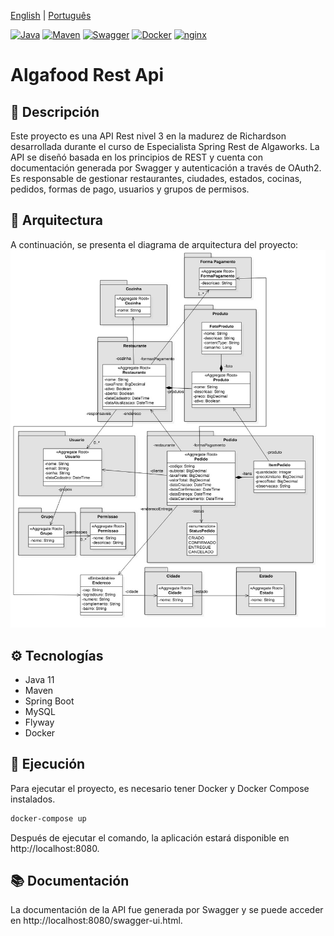 [English](README.md) | [Português](README.pt.md)

[![Java](https://img.shields.io/badge/Java-ED8B00?style=for-the-badge&logo=java&logoColor=white)](https://www.java.com/)
[![Maven](https://img.shields.io/badge/Maven-C71A36?style=for-the-badge&logo=apache-maven&logoColor=white)](https://maven.apache.org/)
[![Swagger](https://img.shields.io/badge/Swagger-85EA2D?style=for-the-badge&logo=swagger&logoColor=white)](https://swagger.io/)
[![Docker](https://img.shields.io/badge/Docker-2496ED?style=for-the-badge&logo=docker&logoColor=white)](https://www.docker.com/)
[![nginx](https://img.shields.io/badge/nginx-009639?style=for-the-badge&logo=nginx&logoColor=white)](https://www.nginx.com/)

# Algafood Rest Api
## 📝 Descripción
Este proyecto es una API Rest nivel 3 en la madurez de Richardson desarrollada durante el curso de Especialista Spring Rest de Algaworks.
La API se diseñó basada en los principios de REST y cuenta con documentación generada por Swagger y autenticación a través de OAuth2.
Es responsable de gestionar restaurantes, ciudades, estados, cocinas, pedidos, formas de pago, usuarios y grupos de permisos.

## 📜 Arquitectura
A continuación, se presenta el diagrama de arquitectura del proyecto:
![Arquitectura](src/main/resources/docs/projeto.jpg)

## ⚙️ Tecnologías
- Java 11
- Maven
- Spring Boot
- MySQL
- Flyway
- Docker

## 🚀 Ejecución
Para ejecutar el proyecto, es necesario tener Docker y Docker Compose instalados.
```bash
docker-compose up
```

Después de ejecutar el comando, la aplicación estará disponible en http://localhost:8080.

## 📚 Documentación
La documentación de la API fue generada por Swagger y se puede acceder en http://localhost:8080/swagger-ui.html.
